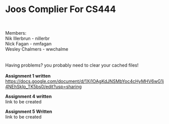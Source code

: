 <h1>Joos Complier For CS444</h1> <br> 

Members: <br>
Nik Illerbrun   - nillerbr <br>
Nick Fagan      - nmfagan  <br>
Wesley Chalmers - wwchalme <br>
<br>
<br>
Having problems? you probably need to clear your cached files!
<br>
<br>
<strong>Assignment 1 written</strong><br>
https://docs.google.com/document/d/1Xj1OAgKdJNSMbYoc4cHyMHV6wG1j4NEhSkIp_TK5bs0/edit?usp=sharing
<br>

<strong>Assignment 4 written</strong><br>
link to be created
<br>

<strong>Assignment 5 Written</Strong><br>
link to be created
<br>


